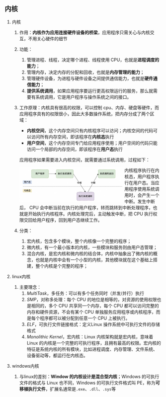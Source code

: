 ## 内核

1. 内核

   1. 作用：**内核作为应用连接硬件设备的桥梁**，应用程序只需关心与内核交互，不用关心硬件的细节

   2. 功能：

      1. 管理进程、线程，决定哪个进程、线程使用 CPU，也就是**进程调度的能力**；
      2. 管理内存，决定内存的分配和回收，也就是**内存管理的能力**；
      3. 管理硬件设备，为进程与硬件设备之间提供通信能力，也就是**硬件通信能力**；
      4. **提供系统调用**，如果应用程序要运行更高权限运行的服务，那么就需要有系统调用，它是用户程序与操作系统之间的接口。

   3. 工作原理：内核具有很高的权限，可以控制 cpu、内存、硬盘等硬件，而应用程序具有的权限很小，因此大多数操作系统，把内存分成了两个区域：

      - **内核空间**，这个内存空间只有内核程序可以访问；内核空间的代码可以访问所有内存空间，即该程序在**内核态**执行
      - **用户空间**，这个内存空间专门给应用程序使用；用户空间的代码只能访问一个局部的内存空间，即该程序在**用户态**执行

      应用程序如果需要进入内核空间，就需要通过系统调用，过程如下：

      <div style="overflow: auto;">
        <img src="操作系统结构.assets/image-20240305005441798.png" alt="image-20240305005441798" style="zoom: 33%;float:left" />
        内核程序执行在内核态，用户程序执行在用户态。当应用程序使用系统调用时，会产生一个中断。发生中断后， CPU 会中断当前在执行的用户程序，转而跳转到中断处理程序，也就是开始执行内核程序。内核处理完后，主动触发中断，把 CPU 执行权限交回给用户程序，回到用户态继续工作。
      </div>

   4. 分类：

      1. 宏内核，包含多个模块，整个内核像一个完整的程序；
      2. 微内核，有一个最小版本的内核，一些模块和服务则由用户态管理；
      3. 混合内核，是宏内核和微内核的结合体，内核中抽象出了微内核的概念，也就是内核中会有一个小型的内核，其他模块就在这个基础上搭建，整个内核是个完整的程序；

2. linux内核

   1. 主要理念：
      1. *MultiTask*，多任务：可以有多个任务同时（并发/并行）执行
      2. *SMP*，对称多处理：每个 CPU 的地位是相等的，对资源的使用权限也是相同的，多个 CPU 共享同一个内存，每个 CPU 都可以访问完整的内存和硬件资源，不会有某个 CPU 单独服务应用程序或内核程序，而是每个程序都可以被分配到任意一个 CPU 上被执行。
      3. *ELF*，可执行文件链接格式：定义Linux 操作系统中可执行文件的存储格式
      4. *Monolithic Kernel*，宏内核：Linux 内核架构就是宏内核，意味着 Linux 的内核是一个完整的可执行程序，且拥有最高的权限。宏内核的特征是系统内核的所有模块，比如进程调度、内存管理、文件系统、设备驱动等，都运行在内核态。

3. windows内核

   1. 与linux的差别：**Window 的内核设计是混合型内核**；Windows 的可执行文件的格式与 Linux 也不同，Windows 的可执行文件格式叫 PE，称为**可移植执行文件**，扩展名通常是`.exe`、`.dll`、`.sys`等

